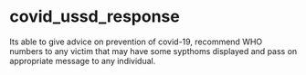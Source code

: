 # covid_ussd_response
Its able to give advice on prevention of covid-19, recommend WHO numbers to any victim that may have some sypthoms displayed and pass on appropriate message to any individual.
